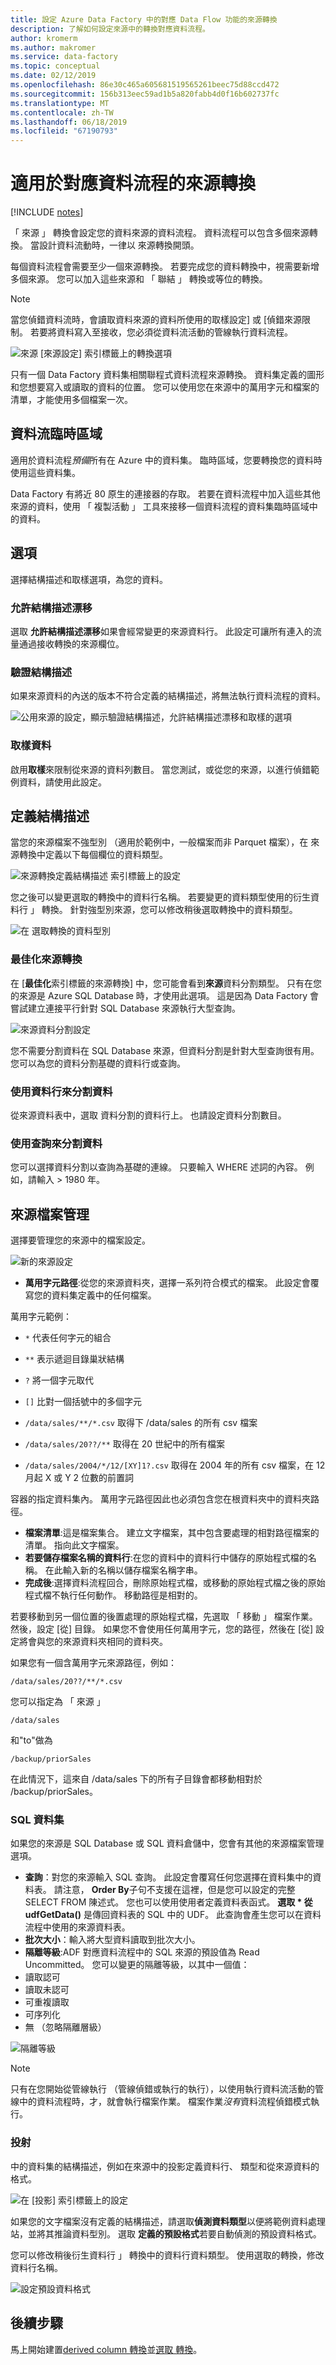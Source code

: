 ```yaml
---
title: 設定 Azure Data Factory 中的對應 Data Flow 功能的來源轉換
description: 了解如何設定來源中的轉換對應資料流程。
author: kromerm
ms.author: makromer
ms.service: data-factory
ms.topic: conceptual
ms.date: 02/12/2019
ms.openlocfilehash: 86e30c465a605681519565261beec75d88ccd472
ms.sourcegitcommit: 156b313eec59ad1b5a820fabb4d0f16b602737fc
ms.translationtype: MT
ms.contentlocale: zh-TW
ms.lasthandoff: 06/18/2019
ms.locfileid: "67190793"
---
```

# <a name="source-transformation-for-mapping-data-flow"></a>適用於對應資料流程的來源轉換 

[!INCLUDE [notes](../../includes/data-factory-data-flow-preview.md)]

「 來源 」 轉換會設定您的資料來源的資料流程。 資料流程可以包含多個來源轉換。 當設計資料流動時，一律以 來源轉換開頭。

每個資料流程會需要至少一個來源轉換。 若要完成您的資料轉換中，視需要新增多個來源。 您可以加入這些來源和 「 聯結 」 轉換或等位的轉換。

> [!NOTE]
> 當您偵錯資料流時，會讀取資料來源的資料所使用的取樣設定] 或 [偵錯來源限制。 若要將資料寫入至接收，您必須從資料流活動的管線執行資料流程。 

![來源 [來源設定] 索引標籤上的轉換選項](media/data-flow/source.png "來源")

只有一個 Data Factory 資料集相關聯程式資料流程來源轉換。 資料集定義的圖形和您想要寫入或讀取的資料的位置。 您可以使用您在來源中的萬用字元和檔案的清單，才能使用多個檔案一次。

## <a name="data-flow-staging-areas"></a>資料流臨時區域

適用於資料流程*預備*所有在 Azure 中的資料集。 臨時區域，您要轉換您的資料時使用這些資料集。 

Data Factory 有將近 80 原生的連接器的存取。 若要在資料流程中加入這些其他來源的資料，使用 「 複製活動 」 工具來接移一個資料流程的資料集臨時區域中的資料。

## <a name="options"></a>選項

選擇結構描述和取樣選項，為您的資料。

### <a name="allow-schema-drift"></a>允許結構描述漂移
選取 **允許結構描述漂移**如果會經常變更的來源資料行。 此設定可讓所有連入的流量通過接收轉換的來源欄位。

### <a name="validate-schema"></a>驗證結構描述

如果來源資料的內送的版本不符合定義的結構描述，將無法執行資料流程的資料。

![公用來源的設定，顯示驗證結構描述，允許結構描述漂移和取樣的選項](media/data-flow/source1.png "公用來源 1")

### <a name="sample-the-data"></a>取樣資料
啟用**取樣**來限制從來源的資料列數目。 當您測試，或從您的來源，以進行偵錯範例資料，請使用此設定。

## <a name="define-schema"></a>定義結構描述

當您的來源檔案不強型別 （適用於範例中，一般檔案而非 Parquet 檔案），在 來源轉換中定義以下每個欄位的資料類型。  

![來源轉換定義結構描述 索引標籤上的設定](media/data-flow/source2.png "來源 2")

您之後可以變更選取的轉換中的資料行名稱。 若要變更的資料類型使用的衍生資料行 」 轉換。 針對強型別來源，您可以修改稍後選取轉換中的資料類型。 

![在 選取轉換的資料型別](media/data-flow/source003.png "資料類型")

### <a name="optimize-the-source-transformation"></a>最佳化來源轉換

在 [**最佳化**索引標籤的來源轉換] 中，您可能會看到**來源**資料分割類型。 只有在您的來源是 Azure SQL Database 時，才使用此選項。 這是因為 Data Factory 會嘗試建立連接平行針對 SQL Database 來源執行大型查詢。

![來源資料分割設定](media/data-flow/sourcepart3.png "資料分割")

您不需要分割資料在 SQL Database 來源，但資料分割是針對大型查詢很有用。 您可以為您的資料分割基礎的資料行或查詢。

### <a name="use-a-column-to-partition-data"></a>使用資料行來分割資料

從來源資料表中，選取 資料分割的資料行上。 也請設定資料分割數目。

### <a name="use-a-query-to-partition-data"></a>使用查詢來分割資料

您可以選擇資料分割以查詢為基礎的連線。 只要輸入 WHERE 述詞的內容。 例如，請輸入 > 1980 年。

## <a name="source-file-management"></a>來源檔案管理

選擇要管理您的來源中的檔案設定。 

![新的來源設定](media/data-flow/source2.png "新設定")

* **萬用字元路徑**:從您的來源資料夾，選擇一系列符合模式的檔案。 此設定會覆寫您的資料集定義中的任何檔案。

萬用字元範例：

* ```*``` 代表任何字元的組合
* ```**``` 表示遞迴目錄巢狀結構
* ```?``` 將一個字元取代
* ```[]``` 比對一個括號中的多個字元

* ```/data/sales/**/*.csv``` 取得下 /data/sales 的所有 csv 檔案
* ```/data/sales/20??/**``` 取得在 20 世紀中的所有檔案
* ```/data/sales/2004/*/12/[XY]1?.csv``` 取得在 2004 年的所有 csv 檔案，在 12 月起 X 或 Y 2 位數的前置詞

容器的指定資料集內。 萬用字元路徑因此也必須包含您在根資料夾中的資料夾路徑。

* **檔案清單**:這是檔案集合。 建立文字檔案，其中包含要處理的相對路徑檔案的清單。 指向此文字檔案。
* **若要儲存檔案名稱的資料行**:在您的資料中的資料行中儲存的原始程式檔的名稱。 在此輸入新的名稱以儲存檔案名稱字串。
* **完成後**:選擇資料流程回合，刪除原始程式檔，或移動的原始程式檔之後的原始程式檔不執行任何動作。 移動路徑是相對的。

若要移動到另一個位置的後置處理的原始程式檔，先選取 「 移動 」 檔案作業。 然後，設定 [從] 目錄。 如果您不會使用任何萬用字元，您的路徑，然後在 [從] 設定將會與您的來源資料夾相同的資料夾。

如果您有一個含萬用字元來源路徑，例如：

```/data/sales/20??/**/*.csv```

您可以指定為 「 來源 」

```/data/sales```

和"to"做為

```/backup/priorSales```

在此情況下，這來自 /data/sales 下的所有子目錄會都移動相對於 /backup/priorSales。

### <a name="sql-datasets"></a>SQL 資料集

如果您的來源是 SQL Database 或 SQL 資料倉儲中，您會有其他的來源檔案管理選項。

* **查詢**：對您的來源輸入 SQL 查詢。 此設定會覆寫任何您選擇在資料集中的資料表。 請注意， **Order By**子句不支援在這裡，但是您可以設定的完整 SELECT FROM 陳述式。 您也可以使用使用者定義資料表函式。 **選取 * 從 udfGetData()** 是傳回資料表的 SQL 中的 UDF。 此查詢會產生您可以在資料流程中使用的來源資料表。
* **批次大小**：輸入將大型資料讀取到批次大小。
* **隔離等級**:ADF 對應資料流程中的 SQL 來源的預設值為 Read Uncommitted。 您可以變更的隔離等級，以其中一個值：
* 讀取認可
* 讀取未認可
* 可重複讀取
* 可序列化
* 無 （忽略隔離層級）

![隔離等級](media/data-flow/isolationlevel.png "隔離等級")

> [!NOTE]
> 只有在您開始從管線執行 （管線偵錯或執行的執行），以使用執行資料流活動的管線中的資料流程時，才，就會執行檔案作業。 檔案作業*沒有*資料流程偵錯模式執行。

### <a name="projection"></a>投射

中的資料集的結構描述，例如在來源中的投影定義資料行、 類型和從來源資料的格式。 

![在 [投影] 索引標籤上的設定](media/data-flow/source3.png "投影")

如果您的文字檔案沒有定義的結構描述，請選取**偵測資料類型**以便將範例資料處理站，並將其推論資料型別。 選取 **定義的預設格式**若要自動偵測的預設資料格式。 

您可以修改稍後衍生資料行 」 轉換中的資料行資料類型。 使用選取的轉換，修改資料行名稱。

![設定預設資料格式](media/data-flow/source2.png "預設格式")

## <a name="next-steps"></a>後續步驟

馬上開始建置[derived column 轉換](data-flow-derived-column.md)並[選取 轉換](data-flow-select.md)。
